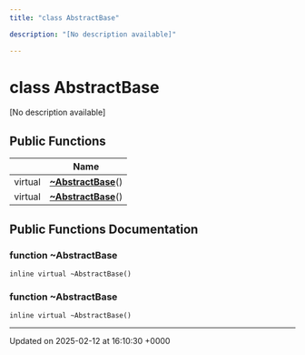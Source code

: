 ```yaml
---
title: "class AbstractBase"

description: "[No description available]"

---
```


# class AbstractBase



[No description available]

## Public Functions

|                | Name           |
| -------------- | -------------- |
| virtual | **[~AbstractBase](/documentation/code/classes/classabstractbase/#function-abstractbase)**() |
| virtual | **[~AbstractBase](/documentation/code/classes/classabstractbase/#function-abstractbase)**() |

## Public Functions Documentation

### function ~AbstractBase

```
inline virtual ~AbstractBase()
```


### function ~AbstractBase

```
inline virtual ~AbstractBase()
```


-------------------------------

Updated on 2025-02-12 at 16:10:30 +0000